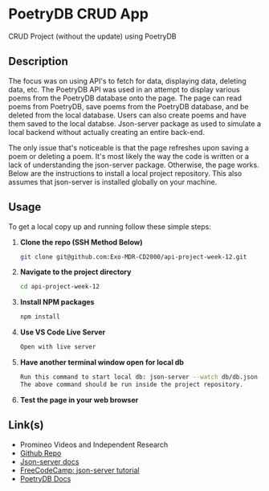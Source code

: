 # PoetryDB CRUD App
CRUD Project (without the update) using PoetryDB
## Description

The focus was on using API's to fetch for data, displaying data, deleting data, etc. The PoetryDB API was used in an attempt to display various poems from the PoetryDB database onto the page. The page can read poems from PoetryDB, save poems from the PoetryDB database, and be deleted from the local database. Users can also create poems and have them saved to the local databse. Json-server package as used to simulate a local backend without actually creating an entire back-end. 

The only issue that's noticeable is that the page refreshes upon saving a poem or deleting a poem. It's most likely the way the code is written or a lack of understanding the json-server package. Otherwise, the page works. Below are the instructions to install a local project repository. This also assumes that json-server is installed globally on your machine.

## Usage

To get a local copy up and running follow these simple steps:

1. **Clone the repo (SSH Method Below)**
    ```sh
    git clone git@github.com:Exo-MDR-CD2000/api-project-week-12.git
    ```
2. **Navigate to the project directory**
    ```sh
    cd api-project-week-12
    ```
3. **Install NPM packages**
    ```sh
    npm install
    ```
4. **Use VS Code Live Server**
    ```sh
    Open with live server
    ```
5. **Have another terminal window open for local db**
    ```sh
    Run this command to start local db: json-server --watch db/db.json
    The above command should be run inside the project repository.
    ```
6. **Test the page in your web browser**


## Link(s)

- Promineo Videos and Independent Research
- [Github Repo](https://github.com/Exo-MDR-CD2000/api-project-week-12)
- [Json-server docs](https://www.npmjs.com/package/json-server)
- [FreeCodeCamp: json-server tutorial](https://www.freecodecamp.org/news/json-server-for-frontend-development/)
- [PoetryDB Docs](https://poetrydb.org/index.html)